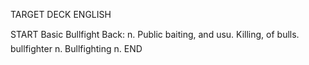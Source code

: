 TARGET DECK
ENGLISH

START
Basic
Bullfight
Back: n. Public baiting, and usu. Killing, of bulls.  bullfighter n. Bullfighting n.
END
